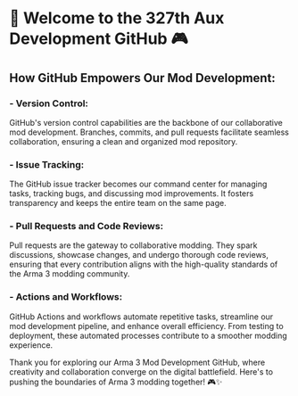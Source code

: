 # 🚀 Welcome to the 327th Aux Development GitHub 🎮

## How GitHub Empowers Our Mod Development:
### - Version Control:
GitHub's version control capabilities are the backbone of our collaborative mod development. Branches, commits, and pull requests facilitate seamless collaboration, ensuring a clean and organized mod repository.

### - Issue Tracking:
The GitHub issue tracker becomes our command center for managing tasks, tracking bugs, and discussing mod improvements. It fosters transparency and keeps the entire team on the same page.

### - Pull Requests and Code Reviews:
Pull requests are the gateway to collaborative modding. They spark discussions, showcase changes, and undergo thorough code reviews, ensuring that every contribution aligns with the high-quality standards of the Arma 3 modding community.

### - Actions and Workflows:
GitHub Actions and workflows automate repetitive tasks, streamline our mod development pipeline, and enhance overall efficiency. From testing to deployment, these automated processes contribute to a smoother modding experience.

Thank you for exploring our Arma 3 Mod Development GitHub, where creativity and collaboration converge on the digital battlefield. Here's to pushing the boundaries of Arma 3 modding together! 🎮✨
